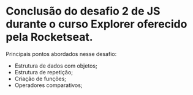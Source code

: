 # Conclusão do desafio 2 de JS durante o curso Explorer oferecido pela Rocketseat.

Principais pontos abordados nesse desafio:

- Estrutura de dados com objetos;
- Estrutura de repetição;
- Criação de funções;
- Operadores comparativos;
